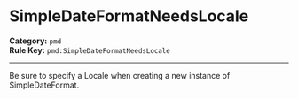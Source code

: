 
# SimpleDateFormatNeedsLocale
**Category:** `pmd`<br/>
**Rule Key:** `pmd:SimpleDateFormatNeedsLocale`<br/>


-----

Be sure to specify a Locale when creating a new instance of SimpleDateFormat.


